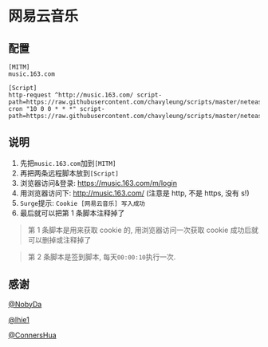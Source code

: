 # 网易云音乐

## 配置

```properties
[MITM]
music.163.com

[Script]
http-request ^http://music.163.com/ script-path=https://raw.githubusercontent.com/chavyleung/scripts/master/neteasemusic/neteasemusic.cookie.js
cron "10 0 0 * * *" script-path=https://raw.githubusercontent.com/chavyleung/scripts/master/neteasemusic/neteasemusic.js
```

## 说明

1. 先把`music.163.com`加到`[MITM]`
2. 再把两条远程脚本放到`[Script]`
3. 浏览器访问&登录: https://music.163.com/m/login
4. 用浏览器访问下: http://music.163.com/ (注意是 http, 不是 https, 没有 s!)
5. `Surge`提示: `Cookie [网易云音乐] 写入成功`
6. 最后就可以把第 1 条脚本注释掉了

> 第 1 条脚本是用来获取 cookie 的, 用浏览器访问一次获取 cookie 成功后就可以删掉或注释掉了

> 第 2 条脚本是签到脚本, 每天`00:00:10`执行一次.

## 感谢

[@NobyDa](https://github.com/NobyDa)

[@lhie1](https://github.com/lhie1)

[@ConnersHua](https://github.com/ConnersHua)
